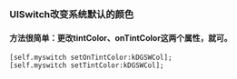 ### UISwitch改变系统默认的颜色
#### 方法很简单：更改tintColor、onTintColor这两个属性，就可。

```
[self.myswitch setOnTintColor:kDGSWCol];
[self.myswitch setTintColor:kDGSWCol];
```